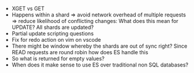 - XGET vs GET
- Happens within a shard => avoid network overhead of multiple requests => reduce likelihood of conflicting changes: What does this mean for UPDATE? All shards are updated?
- Partial update scripting questions
- Fix for redo action on vim on vscode
- There might be window whereby the shards are out of sync right? Since READ requests are round robin how does ES handle this
- So what is returned for empty values?
- When does it make sense to use ES over traditional non SQL databases?